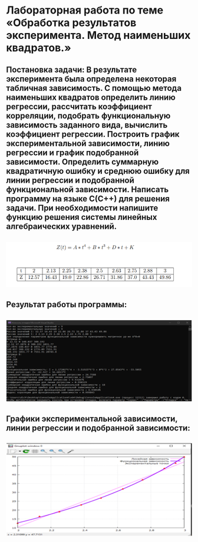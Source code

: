 #  Лабораторная работа по теме «Обработка результатов эксперимента. Метод наименьших квадратов.»
## Постановка задачи: В результате эксперимента была определена некоторая табличная зависимость. C помощью метода наименьших квадратов определить линию регрессии, рассчитать коэффициент корреляции, подобрать функциональную зависимость заданного вида, вычислить коэффициент регрессии. Построить график экспериментальной зависимости, линию регрессии и график подобранной зависимости. Определить суммарную квадратичную ошибку и среднюю ошибку для линии регрессии и подобранной функциональной зависимости. Написать программу на языке С(С++) для решения задачи. При необходимости напишите функцию решения системы линейных алгебраических уравнений.
## ![info](1.png)
## Результат работы программы:
## ![info](2.png)
## Графики экспериментальной зависимости, линии регрессии и подобранной зависимости:
## ![info](3.png)
